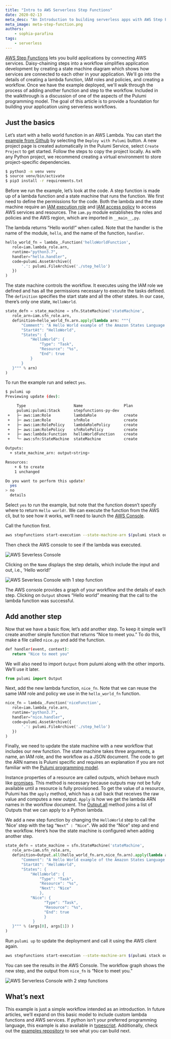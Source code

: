 ```yaml
---
title: "Intro to AWS Serverless Step Functions"
date: 2020-02-13
meta_desc: "An Introduction to building serverless apps with AWS Step Functions."
meta_image: meta-step-function.png
authors:
    - sophia-parafina
tags:
    - serverless
---
```


[AWS Step Functions](https://aws.amazon.com/step-functions/) lets you build applications by connecting AWS services. Daisy-chaining steps into a workflow simplifies application development by creating a state machine diagram which shows how services are connected to each other in your application. We'll go into the details of creating a lambda function, IAM roles and policies, and creating a workflow. Once we have the example deployed, we'll walk through the process of adding another function and step to the workflow. Included in the walkthrough is a discussion of one of the aspects of the Pulumi programming model. The goal of this article is to provide a foundation for building your application using serverless workflows.

<!--more-->

## Just the basics

Let’s start with a hello world function in an AWS Lambda. You can start the [example from Github](https://github.com/pulumi/examples/tree/master/aws-py-stepfunctions) by selecting the `Deploy with Pulumi` button. A new project page is created automatically in the Pulumi Service, select `Create Project` to get started. Follow the steps to copy the project locally. As with any Python project, we recommend creating a virtual environment to store project-specific dependencies.

```bash
$ python3 -m venv venv
$ source venv/bin/activate
$ pip3 install -r requirements.txt
```

Before we run the example, let’s look at the code. A step function is made up of a lambda function and a state machine that runs the function. We first need to define the permissions for the code. Both the lambda and the state machine require an [IAM execution role](https://docs.aws.amazon.com/IAM/latest/UserGuide/id_roles.html) and [IAM access policy](https://docs.aws.amazon.com/IAM/latest/UserGuide/access_policies.html) to access AWS services and resources. The `iam.py` module establishes the roles and policies and the AWS region, which are imported in `__main__,py`.

The lambda returns “Hello world!”  when called.  Note that the handler is the name of the module, `hello`, and the name of the function, `handler`.

```python
hello_world_fn = lambda_.Function('helloWorldFunction',
   role=iam.lambda_role.arn,
   runtime="python3.7",
   handler="hello.handler",
   code=pulumi.AssetArchive({
       '.': pulumi.FileArchive('./step_hello')
   })
)
```

The state machine controls the workflow. It executes using the IAM role we defined and has all the permissions necessary to execute the tasks defined. The `definition` specifies the start state and all the other states. In our case, there’s only one state, `HelloWorld`.

```python
state_defn = state_machine = sfn.StateMachine('stateMachine',
   role_arn=iam.sfn_role.arn,
   definition=hello_world_fn.arn.apply(lambda arn: """{
       "Comment": "A Hello World example of the Amazon States Language using an AWS Lambda Function",
       "StartAt": "HelloWorld",
       "States": {
           "HelloWorld": {
               "Type": "Task",
               "Resource": "%s",
               "End": true
           }
       }
   }""" % arn)
)

```

To run the example run and select `yes`.

```bash
$ pulumi up
Previewing update (dev):

     Type                     Name                  Plan
     pulumi:pulumi:Stack      stepfunctions-py-dev
 +   ├─ aws:iam:Role          lambdaRole            create
 +   ├─ aws:iam:Role          sfnRole               create
 +   ├─ aws:iam:RolePolicy    lambdaRolePolicy      create
 +   ├─ aws:iam:RolePolicy    sfnRolePolicy         create
 +   ├─ aws:lambda:Function   helloWorldFunction    create
 +   └─ aws:sfn:StateMachine  stateMachine          create

Outputs:
  + state_machine_arn: output<string>

Resources:
    + 6 to create
    1 unchanged

Do you want to perform this update?
  yes
> no
  details
```

Select `yes` to run the example, but note that the function doesn’t specify where to return `Hello world!`. We can execute the function from the AWS cli,  but to see how it works, we’ll need to launch the  [AWS Console](https://console.aws.amazon.com/states/home#/statemachines/).

Call the function first.

```bash
aws stepfunctions start-execution --state-machine-arn $(pulumi stack output state_machine_arn)
```

Then check the AWS console to see if the lambda was executed.

![AWS Severless Console](sf-console-1.png)

Clicking on the `Name` displays the step details, which include the input and out, i.e., ‘Hello world!’

![AWS Severless Console  with 1 step function](sf-console-2.png)

The AWS console provides a graph of your workflow and the details of each step. Clicking on `Output` shows “Hello world” meaning that the call to the lambda function was successful.

## Add another step

Now that we have a basic flow, let’s add another step. To keep it simple we’ll create another simple function that returns “Nice to meet you.” To do this, make a file called `nice.py` and add the function.

```bash
def handler(event, context):
   return "Nice to meet you"

```

We will also need to import `Output` from pulumi along with the other imports. We’ll use it later.

```python
from pulumi import Output
```

Next, add the new lambda function, `nice_fn`. Note that we can reuse the same IAM role and policy we use in the `hello_world_fn` function.

```python
nice_fn = lambda_.Function('niceFunction',
   role=iam.lambda_role.arn,
   runtime="python3.7",
   handler="nice.handler",
   code=pulumi.AssetArchive({
       '.': pulumi.FileArchive('./step_hello')
   })
)
```

Finally, we need to update the state machine with a new workflow that includes our new function. The state machine takes three arguments, a name, an IAM role, and the workflow as a JSON document. The code to get the ARN names is Pulumi specific and requires an explanation if you are not familiar with the [Pulumi programming model](/docs/intro/concepts/).

Instance properties of a resource are called outputs, which behave much like [promises](https://en.wikipedia.org/wiki/Futures_and_promises). This method is necessary because outputs may not be fully available until a resource is fully provisioned. To get the value of a resource, Pulumi has the `apply` method, which has a call back that receives the raw value and computes a new output. `Apply` is how we get the lambda ARN names in the workflow document. The [Output.all](/docs/intro/concepts/inputs-outputs/) method joins a list of Outputs that we can apply to a Python lambda.

We add a new step function by changing the `HelloWorld` step to call the ‘Nice’ step with the tag `”Next” : “Nice”`. We add the “Nice” step and end the workflow. Here’s how the state machine is configured when adding another step.

```python
state_defn = state_machine = sfn.StateMachine('stateMachine',
   role_arn=iam.sfn_role.arn,
   definition=Output.all(hello_world_fn.arn,nice_fn.arn).apply(lambda args: """{
       "Comment": "A Hello World example of the Amazon States Language using an AWS Lambda Function",
       "StartAt": "HelloWorld",
       "States": {
           "HelloWorld": {
               "Type": "Task",
               "Resource": "%s",
               "Next": "Nice"
               },
           "Nice": {
                 "Type": "Task",
                 "Resource": "%s",
                 "End": true
                 }
            }
   }""" % (args[0], args[1]) )
)

```

Run `pulumi up` to update the deployment and call it using the AWS client again.

```bash
aws stepfunctions start-execution --state-machine-arn $(pulumi stack output state_machine_arn)
```

You can see the results in the AWS Console. The workflow graph shows the new step, and the output from `nice_fn` is “Nice to meet you.”

![AWS Serverless Console with 2 step functions](sf-console-3.png)

## What’s next

This example is just a simple workflow intended as an introduction. In future articles, we’ll expand on this basic model to include custom lambda functions and  AWS services. If python isn’t your preferred programming language, this example is also available in [typescript](https://github.com/pulumi/examples/tree/master/aws-ts-stepfunctions). Additionally, check out the [examples repository](https://github.com/pulumi/examples) to see what you can build next.
